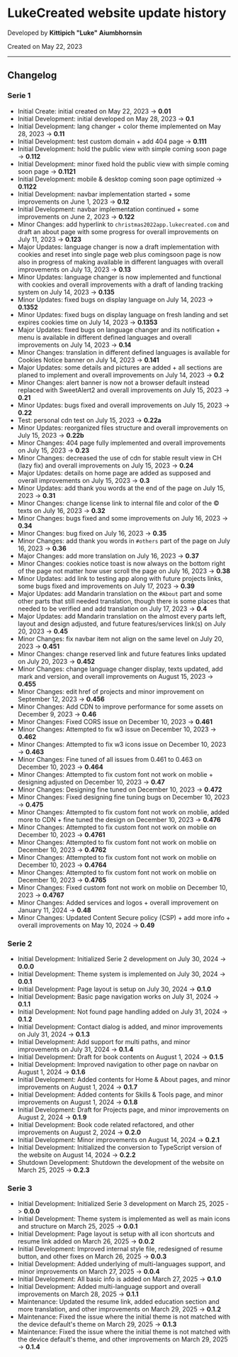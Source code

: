 # LukeCreated website update history

Developed by **Kittipich "Luke" Aiumbhornsin**

Created on May 22, 2023

---

## Changelog

### Serie 1

- Initial Create: initial created on May 22, 2023 -> **0.01**
- Initial Development: initial developed on May 28, 2023 -> **0.1**
- Initial Development: lang changer + color theme implemented on May 28, 2023 -> **0.11**
- Initial Development: test custom domain + add 404 page -> **0.111**
- Initial Development: hold the public view with simple coming soon page -> **0.112**
- Initial Development: minor fixed hold the public view with simple coming soon page -> **0.1121**
- Initial Development: mobile & desktop coming soon page optimized -> **0.1122**
- Initial Development: navbar implementation started + some improvements on June 1, 2023 -> **0.12**
- Initial Development: navbar implementation continued + some improvements on June 2, 2023 -> **0.122**
- Minor Changes: add hyperlink to `christmas2022app.lukecreated.com` and draft an about page with some progress for overall improvements on July 11, 2023 -> **0.123**
- Major Updates: language changer is now a draft implementation with cookies and reset into single page web plus comingsoon page is now also in progress of making available in different languages with overall improvements on July 13, 2023 -> **0.13**
- Minor Updates: language changer is now implemented and functional with cookies and overall improvements with a draft of landing tracking system on July 14, 2023 -> **0.135**
- Minor Updates: fixed bugs on display language on July 14, 2023 -> **0.1352**
- Minor Updates: fixed bugs on display language on fresh landing and set expires cookies time on July 14, 2023 -> **0.1353**
- Major Updates: fixed bugs on language changer and its notification + menu is available in different defined languages and overall improvements on July 14, 2023 -> **0.14**
- Minor Changes: translation in different defined languages is available for Cookies Notice banner on July 14, 2023 -> **0.141**
- Major Updates: some details and pictures are added + all sections are planed to implement and overall improvements on July 14, 2023 -> **0.2**
- Minor Changes: alert banner is now not a browser default instead replaced with SweetAlert2 and overall improvements on July 15, 2023 -> **0.21**
- Minor Updates: bugs fixed and overall improvements on July 15, 2023 -> **0.22**
- Test: personal cdn test on July 15, 2023 -> **0.22a**
- Minor Updates: reorganized files structure and overall improvements on July 15, 2023 -> **0.22b**
- Minor Changes: 404 page fully implemented and overall improvements on July 15, 2023 -> **0.23**
- Minor Changes: decreased the use of cdn for stable result view in CH (lazy fix) and overall improvements on July 15, 2023 -> **0.24**
- Major Updates: details on home page are added as supposed and overall improvements on July 15, 2023 -> **0.3**
- Minor Updates: add thank you words at the end of the page on July 15, 2023 -> **0.31**
- Minor Changes: change license link to internal file and color of the © texts on July 16, 2023 -> **0.32**
- Minor Changes: bugs fixed and some improvements on July 16, 2023 -> **0.34**
- Minor Changes: bug fixed on July 16, 2023 -> **0.35**
- Minor Changes: add thank you words in `#others` part of the page on July 16, 2023 -> **0.36**
- Major Changes: add more translation on July 16, 2023 -> **0.37**
- Minor Changes: cookies notice toast is now always on the bottom right of the page not matter how user scroll the page on July 16, 2023 -> **0.38**
- Minor Updates: add link to testing app along with future projects links, some bugs fixed and improvements on July 17, 2023 -> **0.39**
- Major Updates: add Mandarin translation on the `#About` part and some other parts that still needed translation, though there is some places that needed to be verified and add translation on July 17, 2023 -> **0.4**
- Major Updates: add Mandarin translation on the almost every parts left, layout and design adjusted, and future features/services link(s) on July 20, 2023 -> **0.45**
- Minor Changes: fix navbar item not align on the same level on July 20, 2023 -> **0.451**
- Minor Changes: change reserved link and future features links updated on July 20, 2023 -> **0.452**
- Minor Changes: change language changer display, texts updated, add mark and version, and overall improvements on August 15, 2023 -> **0.455**
- Minor Changes: edit href of projects and minor improvement on September 12, 2023 -> **0.456**
- Minor Changes: Add CDN to improve performance for some assets on December 9, 2023 -> **0.46**
- Minor Changes: Fixed CORS issue on December 10, 2023 -> **0.461**
- Minor Changes: Attempted to fix w3 issue on December 10, 2023 -> **0.462**
- Minor Changes: Attempted to fix w3 icons issue on December 10, 2023 -> **0.463**
- Minor Changes: Fine tuned of all issues from 0.461 to 0.463 on December 10, 2023 -> **0.464**
- Minor Changes: Attempted to fix custom font not work on moblie + designing adjusted on December 10, 2023 -> **0.47**
- Minor Changes: Designing fine tuned on December 10, 2023 -> **0.472**
- Minor Changes: Fixed designing fine tuning bugs on December 10, 2023 -> **0.475**
- Minor Changes: Attempted to fix custom font not work on moblie, added more to CDN + fine tuned the design on December 10, 2023 -> **0.476**
- Minor Changes: Attempted to fix custom font not work on moblie on December 10, 2023 -> **0.4761**
- Minor Changes: Attempted to fix custom font not work on moblie on December 10, 2023 -> **0.4762**
- Minor Changes: Attempted to fix custom font not work on moblie on December 10, 2023 -> **0.4764**
- Minor Changes: Attempted to fix custom font not work on moblie on December 10, 2023 -> **0.4765**
- Minor Changes: Fixed custom font not work on moblie on December 10, 2023 -> **0.4767**
- Minor Changes: Added services and logos + overall improvement on January 11, 2024 -> **0.48**
- Minor Changes: Updated Content Secure policy (CSP) + add more info + overall improvements on May 10, 2024 -> **0.49**

### Serie 2

- Initial Development: Initialized Serie 2 development on July 30, 2024 -> **0.0.0**
- Initial Development: Theme system is implemented on July 30, 2024 -> **0.0.1**
- Initial Development: Page layout is setup on July 30, 2024 -> **0.1.0**
- Initial Development: Basic page navigation works on July 31, 2024 -> **0.1.1**
- Initial Development: Not found page handling added on July 31, 2024 -> **0.1.2**
- Initial Development: Contact dialog is added, and minor improvements on July 31, 2024 -> **0.1.3**
- Initial Development: Add support for multi paths, and minor improvements on July 31, 2024 -> **0.1.4**
- Initial Development: Draft for book contents on August 1, 2024 -> **0.1.5**
- Initial Development: Improved navigation to other page on navbar on August 1, 2024 -> **0.1.6**
- Initial Development: Added contents for Home & About pages, and minor improvements on August 1, 2024 -> **0.1.7**
- Initial Development: Added contents for Skills & Tools page, and minor improvements on August 1, 2024 -> **0.1.8**
- Initial Development: Draft for Projects page, and minor improvements on August 2, 2024 -> **0.1.9**
- Initial Development: Book code related refactored, and other improvements on August 2, 2024 -> **0.2.0**
- Initial Development: Minor improvements on August 14, 2024 -> **0.2.1**
- Initial Development: Initialized the conversion to TypeScript version of the website on August 14, 2024 -> **0.2.2**
- Shutdown Development: Shutdown the development of the website on March 25, 2025 -> **0.2.3**

### Serie 3

- Initial Development: Initialized Serie 3 development on March 25, 2025 -> **0.0.0**
- Initial Development: Theme system is implemented as well as main icons and structure on March 25, 2025 -> **0.0.1**
- Initial Development: Page layout is setup with all icon shortcuts and resume link added on March 26, 2025 -> **0.0.2**
- Initial Development: Improved internal style file, redesigned of resume button, and other fixes on March 26, 2025 -> **0.0.3**
- Initial Development: Added underlying of multi-languages support, and minor improvements on March 27, 2025 -> **0.0.4**
- Initial Development: All basic info is added on March 27, 2025 -> **0.1.0**
- Initial Development: Added multi-language support and overall improvements on March 28, 2025 -> **0.1.1**
- Maintenance: Updated the resume link, added education section and more translation, and other improvements on March 29, 2025 -> **0.1.2**
- Maintenance: Fixed the issue where the initial theme is not matched with the device default's theme on March 29, 2025 -> **0.1.3**
- Maintenance: Fixed the issue where the initial theme is not matched with the device default's theme, and other improvements on March 29, 2025 -> **0.1.4**
